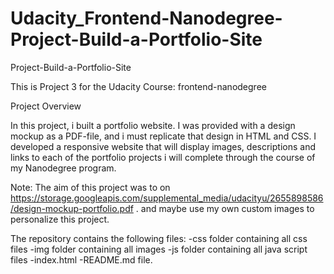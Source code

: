 # Udacity_Frontend-Nanodegree-Project-Build-a-Portfolio-Site
Project-Build-a-Portfolio-Site

This is Project 3 for the Udacity Course: frontend-nanodegree

Project Overview

In this project, i built a portfolio website. 
I was provided with a design mockup as a PDF-file, and i must replicate that design in HTML and CSS. 
I developed a responsive website that will display images, descriptions and links to each of the 
portfolio projects i will complete through the course of my Nanodegree program. 

Note: The aim of this project was to on https://storage.googleapis.com/supplemental_media/udacityu/2655898586/design-mockup-portfolio.pdf .
and maybe use my own custom images to personalize this project.


The repository contains the following files:
-css folder containing all css files
-img folder containing all images
-js folder containing all java script files
-index.html
-README.md file.
